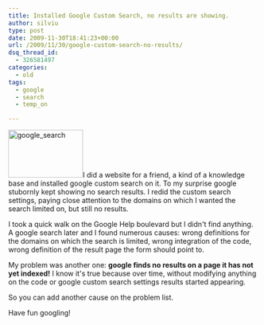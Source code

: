 ```yaml
---
title: Installed Google Custom Search, no results are showing.
author: silviu
type: post
date: 2009-11-30T18:41:23+00:00
url: /2009/11/30/google-custom-search-no-results/
dsq_thread_id:
  - 326581497
categories:
  - old
tags:
  - google
  - search
  - temp_on

---
```

<img decoding="async" loading="lazy" class="alignleft size-full wp-image-583" title="google_search" src="http://blog.silviuvulcan.ro/wp-content/uploads/sites/2/2009/11/google_search.jpg" alt="google_search" width="150" height="96" />I did a website for a friend, a kind of a knowledge base and installed google custom search on it. To my surprise google stubornly kept showing no search results. I redid the custom search settings, paying close attention to the domains on which I wanted the search limited on, but still no results.

I took a quick walk on the Google Help boulevard but I didn't find anything. A google search later and I found numerous causes: wrong definitions for the domains on which the search is limited, wrong integration of the code, wrong definition of the result page the form should point to.

My problem was another one: **google finds no results on a page it has not yet indexed!** I know it's true because over time, without modifying anything on the code or google custom search settings results started appearing.

So you can add another cause on the problem list.

Have fun googling!